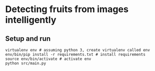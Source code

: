 # Detecting fruits from images intelligently

## Setup and run
```
virtualenv env # assuming python 3, create virtualenv called env
env/bin/pip install -r requirements.txt # install requirements
source env/bin/activate # activate env
python src/main.py
```
